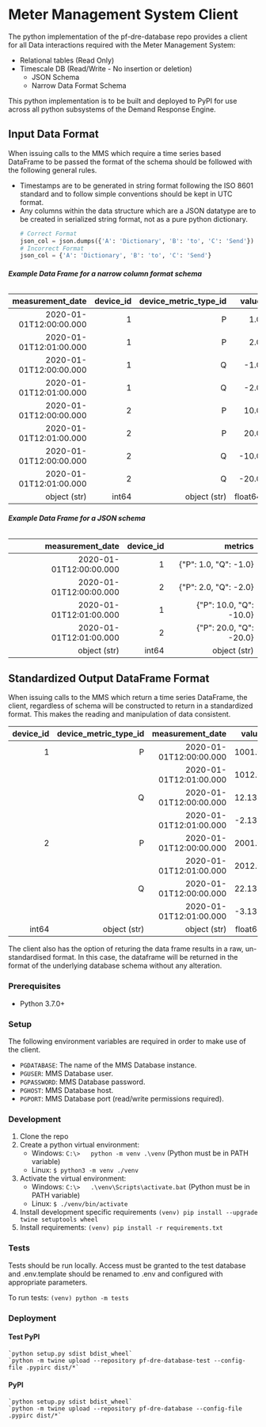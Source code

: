 # Meter Management System Client
The python implementation of the pf-dre-database repo provides a client
for all Data interactions required with the Meter Management System:
- Relational tables (Read Only)
- Timescale DB (Read/Write - No insertion or deletion)
    - JSON Schema
    - Narrow Data Format Schema

This python implementation is to be built and deployed to PyPI for use
across all python subsystems of the Demand Response Engine.

## Input Data Format
When issuing calls to the MMS which require a time series based DataFrame to be
passed the format of the schema should be followed with the following general 
rules. 
- Timestamps are to be generated in string format following the ISO 8601 
standard and to follow simple conventions should be kept in UTC format.
- Any columns within the data structure which are a JSON datatype are to be 
created in serialized string format, not as a pure python dictionary.
    ```python
    # Correct Format
    json_col = json.dumps({'A': 'Dictionary', 'B': 'to', 'C': 'Send'})
    # Incorrect Format
    json_col = {'A': 'Dictionary', 'B': 'to', 'C': 'Send'}
    ```
###### **Example Data Frame for a narrow column format schema**

|      measurement_date | device_id | device_metric_type_id |   value    |
|----------------------:|----------:|----------------------:|-----------:|
|2020-01-01T12:00:00.000|    1      |          P            | 1.0        |
|2020-01-01T12:01:00.000|    1      |          P            | 2.0        |
|2020-01-01T12:00:00.000|    1      |          Q            | -1.0       |
|2020-01-01T12:01:00.000|    1      |          Q            | -2.0       |
|2020-01-01T12:00:00.000|    2      |          P            | 10.0       |
|2020-01-01T12:01:00.000|    2      |          P            | 20.0       |
|2020-01-01T12:00:00.000|    2      |          Q            | -10.0      |
|2020-01-01T12:01:00.000|    2      |          Q            | -20.0      |
| object (str)          | int64     | object (str)          | float64    |

###### **Example Data Frame for a JSON schema**

|      measurement_date | device_id | metrics                     |
|----------------------:|----------:|----------------------------:|
|2020-01-01T12:00:00.000|    1      | {"P": 1.0, "Q": -1.0}       |
|2020-01-01T12:00:00.000|    2      | {"P": 2.0, "Q": -2.0}       |
|2020-01-01T12:01:00.000|    1      | {"P": 10.0, "Q": -10.0}     |
|2020-01-01T12:01:00.000|    2      | {"P": 20.0, "Q": -20.0}     |
| object (str)          | int64     | object (str)                |

## Standardized Output DataFrame Format
When issuing calls to the MMS which return a time series DataFrame, the client, 
regardless of schema will be constructed to return in a standardized format.
This makes the reading and manipulation of data consistent.

| device_id | device_metric_type_id |      measurement_date |   value    |
|----------:|----------------------:|----------------------:|-----------:|
|    1      |          P            |2020-01-01T12:00:00.000| 1001.0     |
|           |                       |2020-01-01T12:01:00.000| 1012.0     |
|           |          Q            |2020-01-01T12:00:00.000| 12.132     |
|           |                       |2020-01-01T12:01:00.000| -2.132     |
|    2      |          P            |2020-01-01T12:00:00.000| 2001.0     |
|           |                       |2020-01-01T12:01:00.000| 2012.0     |
|           |          Q            |2020-01-01T12:00:00.000| 22.132     |
|           |                       |2020-01-01T12:01:00.000| -3.132     |
| int64     | object (str)          | object (str)          | float64    |

The client also has the option of returing the data frame results in a raw, 
un-standardised format. In this case, the dataframe will be returned in the 
format of the underlying database schema without any alteration.

### Prerequisites
- Python 3.7.0+

### Setup
The following environment variables are required in order to make use
of the client.

- `PGDATABASE`: The name of the MMS Database instance.
- `PGUSER`: MMS Database user.
- `PGPASSWORD`: MMS Database password.
- `PGHOST`: MMS Database host.
- `PGPORT`: MMS Database port (read/write permissions required).

### Development

1. Clone the repo
2. Create a python virtual environment:
    - Windows: `C:\>   python -m venv .\venv` (Python must be in PATH variable)
    - Linux: `$ python3 -m venv ./venv`
3. Activate the virtual environment:
    - Windows: `C:\>   .\venv\Scripts\activate.bat` (Python must be in PATH variable)
    - Linux: `$ ./venv/bin/activate`
4. Install development specific requirements
    `(venv) pip install --upgrade twine setuptools wheel`
5. Install requirements:
    `(venv) pip install -r requirements.txt`


### Tests

Tests should be run locally. Access must be granted to the test
database and .env.template should be renamed to .env and configured with
appropriate parameters.

To run tests:
 `(venv) python -m tests`


### Deployment

#### Test PyPI
    `python setup.py sdist bdist_wheel`
    `python -m twine upload --repository pf-dre-database-test --config-file .pypirc dist/*`

#### PyPI
    `python setup.py sdist bdist_wheel`
    `python -m twine upload --repository pf-dre-database --config-file .pypirc dist/*`
